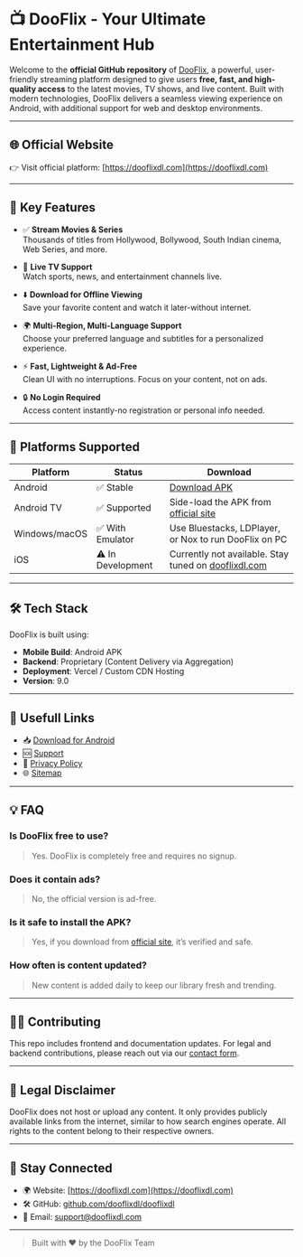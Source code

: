 # 📺 DooFlix - Your Ultimate Entertainment Hub

Welcome to the **official GitHub repository** of [DooFlix](https://dooflixdl.com), a powerful, user-friendly streaming platform designed to give users **free, fast, and high-quality access** to the latest movies, TV shows, and live content. Built with modern technologies, DooFlix delivers a seamless viewing experience on Android, with additional support for web and desktop environments.

---

## 🌐 Official Website

👉 Visit official platform: [https://dooflixdl.com](https://dooflixdl.com)

---

## 🚀 Key Features

- ✅ **Stream Movies & Series**  
  Thousands of titles from Hollywood, Bollywood, South Indian cinema, Web Series, and more.

- 🎥 **Live TV Support**  
  Watch sports, news, and entertainment channels live.

- ⬇️ **Download for Offline Viewing**  
  Save your favorite content and watch it later-without internet.

- 🌍 **Multi-Region, Multi-Language Support**  
  Choose your preferred language and subtitles for a personalized experience.

- ⚡ **Fast, Lightweight & Ad-Free**  
  Clean UI with no interruptions. Focus on your content, not on ads.

- 🔒 **No Login Required**  
  Access content instantly-no registration or personal info needed.

---

## 📱 Platforms Supported

| Platform    | Status       | Download                                                                 |
|-------------|--------------|--------------------------------------------------------------------------|
| Android     | ✅ Stable     | [Download APK](https://dooflixdl.com/download-android)                   |
| Android TV  | ✅ Supported  | Side-load the APK from [official site](https://dooflixdl.com)        |
| Windows/macOS | ✅ With Emulator | Use Bluestacks, LDPlayer, or Nox to run DooFlix on PC                      |
| iOS         | ⚠️ In Development | Currently not available. Stay tuned on [dooflixdl.com](https://dooflixdl.com) |

---

## 🛠️ Tech Stack

DooFlix is built using:

- **Mobile Build**: Android APK
- **Backend**: Proprietary (Content Delivery via Aggregation)
- **Deployment**: Vercel / Custom CDN Hosting
- **Version**: 9.0

---

## 🔗 Usefull Links

- 📥 [Download for Android](https://dooflixdl.com/download-android)
- 🆘 [Support](https://dooflixdl.com/contact)
- 📜 [Privacy Policy](https://dooflixdl.com/privacy-policy)
- 🌐 [Sitemap](https://dooflixdl.com/sitemap.xml)

---

## 💡 FAQ

### Is DooFlix free to use?
> Yes. DooFlix is completely free and requires no signup.

### Does it contain ads?
> No, the official version is ad-free.

### Is it safe to install the APK?
> Yes, if you download from [official site](https://dooflixdl.com), it’s verified and safe.

### How often is content updated?
> New content is added daily to keep our library fresh and trending.

---

## 🧑‍💻 Contributing

This repo includes frontend and documentation updates. For legal and backend contributions, please reach out via our [contact form](https://dooflixdl.com/contact).

---

## 🔐 Legal Disclaimer

DooFlix does not host or upload any content. It only provides publicly available links from the internet, similar to how search engines operate. All rights to the content belong to their respective owners.

---

## 📣 Stay Connected

- 🌍 Website: [https://dooflixdl.com](https://dooflixdl.com)
- 🛠 GitHub: [github.com/dooflixdl/dooflixdl](https://github.com/dooflixdl/dooflixdl)
- 📧 Email: [support@dooflixdl.com](mailto:support@dooflixdl.com)

---

> Built with ❤️ by the DooFlix Team
